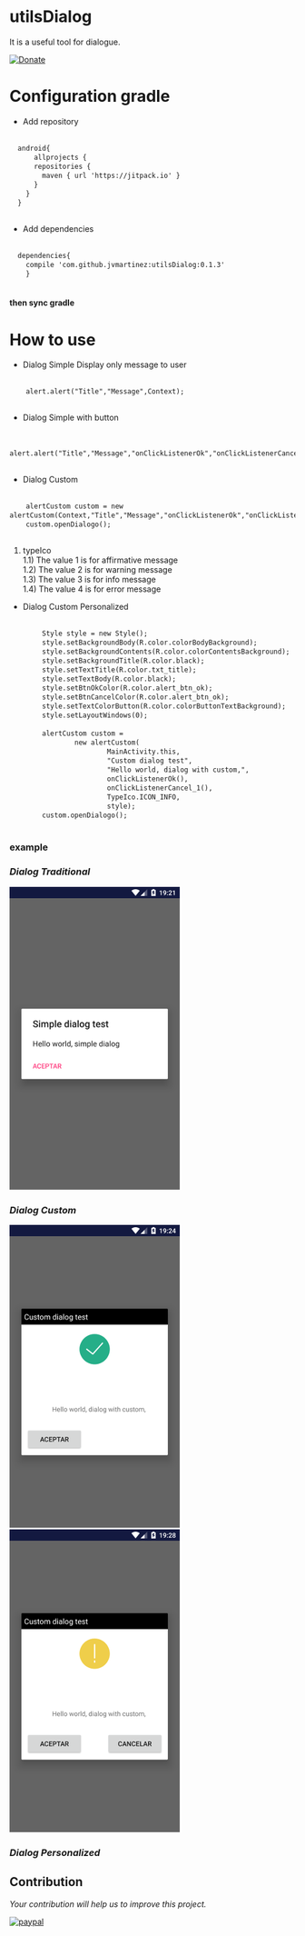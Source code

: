 # utilsDialog
It is a useful tool for dialogue.

[![Donate](https://img.shields.io/badge/Donate-PayPal-green.svg)](https://www.paypal.me/jvmartinez)
# Configuration gradle
* Add repository 
<pre>
  <code>
  android{
      allprojects {
      repositories {        
        maven { url 'https://jitpack.io' }
      }
    }
  }
  </code>
</pre>
* Add dependencies 
<pre>
  <code>
  dependencies{
	compile 'com.github.jvmartinez:utilsDialog:0.1.3'
	}
  </code>
</pre>
#### then sync gradle
# How to use
* Dialog Simple 
Display only message to user
<pre>
  <code>
    alert.alert("Title","Message",Context);
  </code>
</pre>
* Dialog Simple with button
<pre>
  <code>
    alert.alert("Title","Message","onClickListenerOk","onClickListenerCancel",Context);
  </code>
</pre>
* Dialog Custom 

<pre>
  <code>
    alertCustom custom = new alertCustom(Context,"Title","Message","onClickListenerOk","onClickListenerCancel","typeIco");
    custom.openDialogo();
  </code>
</pre>
1) typeIco<br /> 
1.1) The value 1 is for affirmative message<br />
1.2) The value 2 is for warning message<br />
1.3) The value 3 is for info message<br />
1.4) The value 4 is for error message<br />

* Dialog Custom Personalized
<pre>
<code>
        Style style = new Style();
        style.setBackgroundBody(R.color.colorBodyBackground);
        style.setBackgroundContents(R.color.colorContentsBackground);
        style.setBackgroundTitle(R.color.black);
        style.setTextTitle(R.color.txt_title);
        style.setTextBody(R.color.black);
        style.setBtnOkColor(R.color.alert_btn_ok);
        style.setBtnCancelColor(R.color.alert_btn_ok);
        style.setTextColorButton(R.color.colorButtonTextBackground);
        style.setLayoutWindows(0);

        alertCustom custom =
                new alertCustom(
                        MainActivity.this,
                        "Custom dialog test",
                        "Hello world, dialog with custom,",
                        onClickListenerOk(),
                        onClickListenerCancel_1(),
                        TypeIco.ICON_INFO,
                        style);
        custom.openDialogo();
</code>
</pre>
### example
### *Dialog Traditional*
[![Dialog message](img%20/dialogSimple/dialogSimple.png)](img%20/dialogSimple/dialogSimple.png)

### *Dialog Custom*
[![Dialog Custom success](img%20/dialogCustom/CustomDialogButtonOk.png)](img%20/dialogCustom/CustomDialogButtonOk.png)
[![Dialog Custom warning](img%20/dialogCustom/CustomDialog_buntonOk_Cancel.png)](img%20/dialogCustom/CustomDialog_buntonOk_Cancel.png)

### *Dialog Personalized*


## Contribution
 *Your contribution will help us to improve this project.*

[![paypal](https://www.paypalobjects.com/en_US/i/btn/btn_donateCC_LG.gif)](https://www.paypal.me/jvmartinez)

